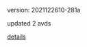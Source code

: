 version: 2021122610-281a

updated 2 avds

[details](https://github.com/0x74f917491bfa7ebfa379/ali_avd_db/blob/master/change_log/2021/12/26/10/281a.txt)
